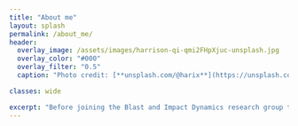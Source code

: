 ```yaml
---
title: "About me"
layout: splash
permalink: /about_me/
header:
  overlay_image: /assets/images/harrison-qi-qmi2FHpXjuc-unsplash.jpg
  overlay_color: "#000"
  overlay_filter: "0.5"
  caption: "Photo credit: [**unsplash.com/@harix**](https://unsplash.com/@harix)"

classes: wide

excerpt: "Before joining the Blast and Impact Dynamics research group to study for my PhD, I graduated from the University of Sheffield in 2020 with an MEng (Hons) degree in Civil Engineering. Under the supervision of Dr Sam Rigby, my current research is related to the development of machine learning tools that can be used for probabilistic assessments of blast loading in complex environments."
---
```



